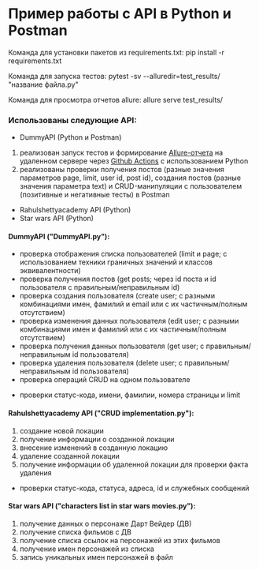 # Пример работы с API в Python и Postman

Команда для установки пакетов из requirements.txt: pip install -r requirements.txt

Команда для запуска тестов: pytest -sv --alluredir=test_results/ "название файла.py"

Команда для просмотра отчетов allure: allure serve test_results/


### Использованы следующие API:
* DummyAPI (Python и Postman)
1. реализован запуск тестов и формирование [Allure-отчета](https://codeels.github.io/Python-API-testing/) на удаленном сервере через [Github Actions](https://github.com/Codeels/Python-API-testing/actions/workflows/manual.yml) с использованием Python
2. реализованы проверки получения постов (разные значения параметров page, limit, user id, post id), создания постов (разные значения параметра text) и CRUD-манипуляции с пользователем (позитивные и негативные тесты) в Postman
* Rahulshettyacademy API (Python)
* Star wars API (Python)


#### DummyAPI ("DummyAPI.py"):
* проверка отображения списка пользователей (limit и page; с использованием техники граничных значений и классов эквивалентности)
* проверка получения постов (get posts; через id поста и id пользователя с правильным/неправильным id)
* проверка создания пользователя (create user; с разными комбинациями имен, фамилий и email или с их частичным/полным отсутствием)
* проверка изменения данных пользователя (edit user; с разными комбинациями имен и фамилий или с их частичным/полным отсутствием)
* проверка получения данных пользователя (get user; с правильным/неправильным id пользователя)
* проверка удаления пользователя (delete user; с правильным/неправильным id пользователя)
* проверка операций CRUD на одном пользователе 
+ проверки статус-кода, имени, фамилии, номера страницы и limit


#### Rahulshettyacademy API ("CRUD implementation.py"):
1. создание новой локации
2. получение информации о созданной локации
3. внесение изменений в созданную локацию
4. удаление созданной локации
5. получение информации об удаленной локации для проверки факта удаления
+ проверки статус-кода, статуса, адреса, id и служебных сообщений


#### Star wars API ("characters list in star wars movies.py"):
1. получение данных о персонаже Дарт Вейдер (ДВ)
2. получение списка фильмов с ДВ
3. получение списка ссылок на персонажей из этих фильмов
4. получение имен персонажей из списка
5. запись уникальных имен персонажей в файл






